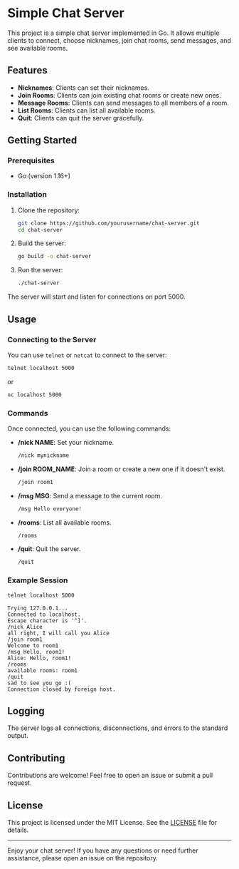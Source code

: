 # Simple Chat Server

This project is a simple chat server implemented in Go. It allows multiple clients to connect, choose nicknames, join chat rooms, send messages, and see available rooms.

## Features

-   **Nicknames**: Clients can set their nicknames.
-   **Join Rooms**: Clients can join existing chat rooms or create new ones.
-   **Message Rooms**: Clients can send messages to all members of a room.
-   **List Rooms**: Clients can list all available rooms.
-   **Quit**: Clients can quit the server gracefully.

## Getting Started

### Prerequisites

-   Go (version 1.16+)

### Installation

1. Clone the repository:

    ```sh
    git clone https://github.com/yourusername/chat-server.git
    cd chat-server
    ```

2. Build the server:

    ```sh
    go build -o chat-server
    ```

3. Run the server:
    ```sh
    ./chat-server
    ```

The server will start and listen for connections on port 5000.

## Usage

### Connecting to the Server

You can use `telnet` or `netcat` to connect to the server:

```sh
telnet localhost 5000
```

or

```sh
nc localhost 5000
```

### Commands

Once connected, you can use the following commands:

-   **/nick NAME**: Set your nickname.

    ```sh
    /nick mynickname
    ```

-   **/join ROOM_NAME**: Join a room or create a new one if it doesn't exist.

    ```sh
    /join room1
    ```

-   **/msg MSG**: Send a message to the current room.

    ```sh
    /msg Hello everyone!
    ```

-   **/rooms**: List all available rooms.

    ```sh
    /rooms
    ```

-   **/quit**: Quit the server.
    ```sh
    /quit
    ```

### Example Session

```sh
telnet localhost 5000
```

```
Trying 127.0.0.1...
Connected to localhost.
Escape character is '^]'.
/nick Alice
all right, I will call you Alice
/join room1
Welcome to room1
/msg Hello, room1!
Alice: Hello, room1!
/rooms
available rooms: room1
/quit
sad to see you go :(
Connection closed by foreign host.
```

## Logging

The server logs all connections, disconnections, and errors to the standard output.

## Contributing

Contributions are welcome! Feel free to open an issue or submit a pull request.

## License

This project is licensed under the MIT License. See the [LICENSE](LICENSE) file for details.

---

Enjoy your chat server! If you have any questions or need further assistance, please open an issue on the repository.

